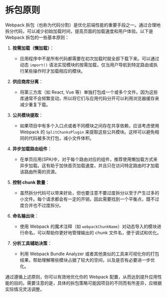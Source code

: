 # 拆包原则

Webpack 拆包（也称为代码分割）是优化前端性能的重要手段之一。通过合理地拆分代码，可以减少初始加载时间，提高页面的加载速度和用户体验。以下是 Webpack 拆包的一些基本原则：

1. **按需加载（懒加载）**：

   - 应用程序中不是所有代码都需要在初次加载时就全部下载下来。可以通过动态 `import()` 语法实现模块的按需加载，仅当用户导航到特定路由或执行某些操作时才加载相应的模块。

2. **供应商库分离**：

   - 将第三方库（如 React, Vue 等）单独打包成一个或多个文件。因为这些库通常不会频繁变动，所以将它们与应用代码分开可以利用浏览器缓存来减少重复下载。

3. **公共模块提取**：

   - 如果项目中有多个入口点或者不同模块之间存在共享依赖，应该考虑使用 Webpack 的 `SplitChunksPlugin` 来提取这些公共模块。这样可以避免相同的代码被多次打包，减小文件体积。

4. **异步加载路由组件**：

   - 在单页应用(SPA)中，对于每个路由对应的组件，推荐使用懒加载方式来异步加载。这有助于加快首页加载速度，并且只在访问特定路由时才加载该路由所需的资源。

5. **控制 chunk 数量**：

   - 虽然拆分代码可以带来好处，但也要注意不要过度拆分以至于产生过多的小文件。每个请求都会有一定的开销，因此需要找到一个平衡点，既不过度合并也不过度拆分。

6. **命名输出块**：

   - 使用 Webpack 的魔术注释（如 `webpackChunkName`）对动态导入的模块进行命名，可以帮助你更好地管理输出的 chunk 文件名，便于调试和优化。

7. **分析工具辅助决策**：
   - 利用 Webpack Bundle Analyzer 或者其他类似的工具来可视化你的打包结果，帮助理解哪些模块占据了较大的空间，以及是否有必要进一步优化。

通过遵循上述原则，你可以有效地优化你的 Webpack 配置，从而达到提升应用性能的目的。需要注意的是，具体的拆包策略可能因项目的不同而有所差异，应根据实际情况灵活调整。
